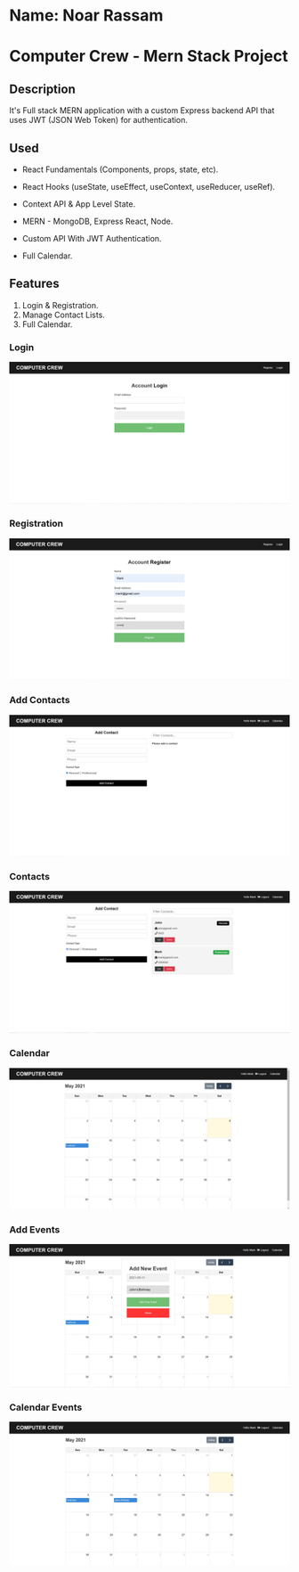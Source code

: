# Name: Noar Rassam

# Computer Crew - Mern Stack Project

## Description
It's Full stack MERN application with a custom Express backend API that uses JWT (JSON Web Token) for authentication.

## Used
* React Fundamentals (Components, props, state, etc).

* React Hooks (useState, useEffect, useContext, useReducer, useRef).

* Context API & App Level State.

* MERN - MongoDB, Express React, Node.

* Custom API With JWT Authentication.

* Full Calendar.

## Features
1. Login & Registration.
2. Manage Contact Lists.
3. Full Calendar.

### **Login**

![![Login]()](https://github.com/noarrassam/MernStack-Login-Contacts-Calendar/blob/master/images/1.JPG)

### **Registration**

![![Registration]()](https://github.com/noarrassam/MernStack-Login-Contacts-Calendar/blob/master/images/2.JPG)

### **Add Contacts**

![![Add Contacts]()](https://github.com/noarrassam/MernStack-Login-Contacts-Calendar/blob/master/images/3.JPG)

### **Contacts**

![![Contacts]()](https://github.com/noarrassam/MernStack-Login-Contacts-Calendar/blob/master/images/6.JPG)

### **Calendar**

![![Calendar]()](https://github.com/noarrassam/MernStack-Login-Contacts-Calendar/blob/master/images/7.JPG)

### **Add Events**

![![Add Events]()](https://github.com/noarrassam/MernStack-Login-Contacts-Calendar/blob/master/images/8.JPG)

### **Calendar Events**

![![Calendar Events]()](https://github.com/noarrassam/MernStack-Login-Contacts-Calendar/blob/master/images/9.JPG)